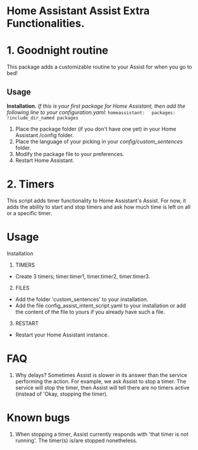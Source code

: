 # Home Assistant Assist Extra Functionalities.

# 1\. Goodnight routine

This package adds a customizable routine to your Assist for when you go to bed!

## Usage

**Installation.**
*If this is your first package for Home Assistant, then add the following line to your configuration.yaml:*
`homeassistant:`
`  packages: !include_dir_named packages`

1.  Place the package folder (if you don't have one yet) in your Home Assistant /config folder.
2.  Place the language of your picking in your *config/custom_sentences* folder.
3.  Modify the package file to your preferences.
4.  Restart Home Assistant.

# 2\. Timers

This script adds timer functionality to Home Assistant's Assist.
For now, it adds the ability to start and stop timers and ask how much time is left on all or a specific timer.

# Usage

Installation

1.  TIMERS

- Create 3 timers; timer.timer1, timer.timer2, timer.timer3.

2.  FILES

- Add the folder 'custom_sentences' to your installation.
- Add the file config\_assist\_intent_script.yaml to your installation or add the content of the file to yours if you already have such a file.

3.  RESTART

- Restart your Home Assistant instance.

# FAQ

1.  Why delays?
    Sometimes Assist is slower in its answer than the service performing the action.
    For example, we ask Assist to stop a timer. The service will stop the timer, then Assist will tell there are no timers active (instead of 'Okay, stopping the timer).

# Known bugs

1.  When stopping a timer, Assist currently responds with 'that timer is not running'. The timer(s) is/are stopped nonetheless.
